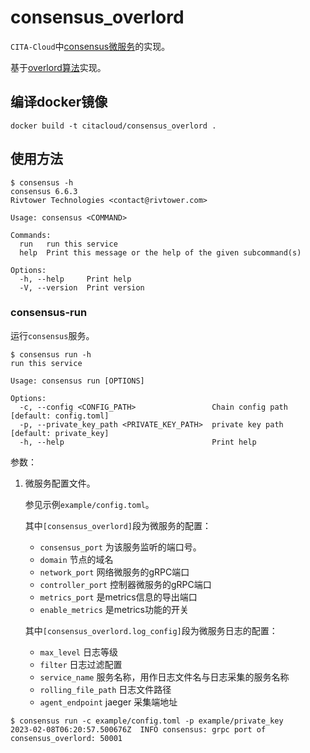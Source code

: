 # consensus_overlord
`CITA-Cloud`中[consensus微服务](https://github.com/cita-cloud/cita_cloud_proto/blob/master/protos/consensus.proto)的实现。

基于[overlord算法](https://github.com/nervosnetwork/overlord)实现。

## 编译docker镜像
```
docker build -t citacloud/consensus_overlord .
```

## 使用方法

```
$ consensus -h
consensus 6.6.3
Rivtower Technologies <contact@rivtower.com>

Usage: consensus <COMMAND>

Commands:
  run   run this service
  help  Print this message or the help of the given subcommand(s)

Options:
  -h, --help     Print help
  -V, --version  Print version
```

### consensus-run

运行`consensus`服务。

```
$ consensus run -h
run this service

Usage: consensus run [OPTIONS]

Options:
  -c, --config <CONFIG_PATH>                 Chain config path [default: config.toml]
  -p, --private_key_path <PRIVATE_KEY_PATH>  private key path [default: private_key]
  -h, --help                                 Print help
```

参数：
1. 微服务配置文件。

   参见示例`example/config.toml`。

   其中`[consensus_overlord]`段为微服务的配置：
    * `consensus_port` 为该服务监听的端口号。
    * `domain` 节点的域名
    * `network_port` 网络微服务的gRPC端口
    * `controller_port` 控制器微服务的gRPC端口
    * `metrics_port` 是metrics信息的导出端口
    * `enable_metrics` 是metrics功能的开关

    其中`[consensus_overlord.log_config]`段为微服务日志的配置：
    * `max_level` 日志等级
    * `filter` 日志过滤配置
    * `service_name` 服务名称，用作日志文件名与日志采集的服务名称
    * `rolling_file_path` 日志文件路径
    * `agent_endpoint` jaeger 采集端地址

```
$ consensus run -c example/config.toml -p example/private_key
2023-02-08T06:20:57.500676Z  INFO consensus: grpc port of consensus_overlord: 50001
```
